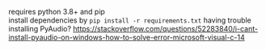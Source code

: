 requires python 3.8+ and pip  
install dependencies by `pip install -r requirements.txt`
having trouble installing PyAudio? https://stackoverflow.com/questions/52283840/i-cant-install-pyaudio-on-windows-how-to-solve-error-microsoft-visual-c-14
